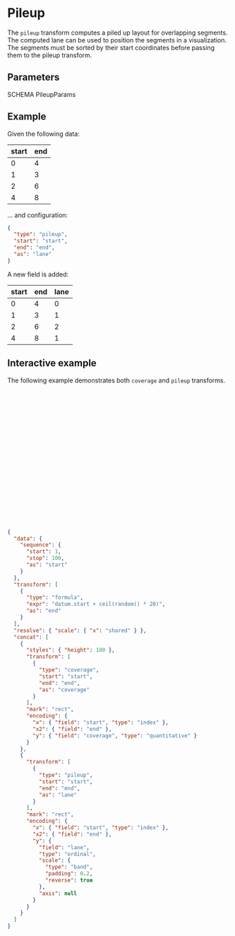 # Pileup

The `pileup` transform computes a piled up layout for overlapping segments. The
computed lane can be used to position the segments in a visualization. The
segments must be sorted by their start coordinates before passing them to the
pileup transform.

## Parameters

SCHEMA PileupParams

## Example

Given the following data:

| start | end |
| ----- | --- |
| 0     | 4   |
| 1     | 3   |
| 2     | 6   |
| 4     | 8   |

... and configuration:

```json
{
  "type": "pileup",
  "start": "start",
  "end": "end",
  "as": "lane"
}
```

A new field is added:

| start | end | lane |
| ----- | --- | ---- |
| 0     | 4   | 0    |
| 1     | 3   | 1    |
| 2     | 6   | 2    |
| 4     | 8   | 1    |

## Interactive example

The following example demonstrates both `coverage` and `pileup` transforms.

<div class="embed-example">
<div class="embed-container" style="height: 300px"></div>
<div class="embed-spec">

```json
{
  "data": {
    "sequence": {
      "start": 1,
      "stop": 100,
      "as": "start"
    }
  },
  "transform": [
    {
      "type": "formula",
      "expr": "datum.start + ceil(random() * 20)",
      "as": "end"
    }
  ],
  "resolve": { "scale": { "x": "shared" } },
  "concat": [
    {
      "styles": { "height": 100 },
      "transform": [
        {
          "type": "coverage",
          "start": "start",
          "end": "end",
          "as": "coverage"
        }
      ],
      "mark": "rect",
      "encoding": {
        "x": { "field": "start", "type": "index" },
        "x2": { "field": "end" },
        "y": { "field": "coverage", "type": "quantitative" }
      }
    },
    {
      "transform": [
        {
          "type": "pileup",
          "start": "start",
          "end": "end",
          "as": "lane"
        }
      ],
      "mark": "rect",
      "encoding": {
        "x": { "field": "start", "type": "index" },
        "x2": { "field": "end" },
        "y": {
          "field": "lane",
          "type": "ordinal",
          "scale": {
            "type": "band",
            "padding": 0.2,
            "reverse": true
          },
          "axis": null
        }
      }
    }
  ]
}
```
